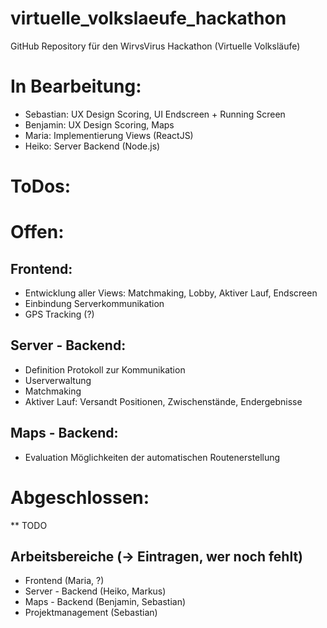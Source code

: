 # virtuelle_volkslaeufe_hackathon
GitHub Repository für den WirvsVirus Hackathon (Virtuelle Volksläufe)

# In Bearbeitung:
* Sebastian: UX Design Scoring, UI Endscreen + Running Screen
* Benjamin: UX Design Scoring, Maps
* Maria: Implementierung Views (ReactJS)
* Heiko: Server Backend (Node.js)

# ToDos:

# Offen:
## Frontend:
* Entwicklung aller Views: Matchmaking, Lobby, Aktiver Lauf, Endscreen
* Einbindung Serverkommunikation
* GPS Tracking (?)

## Server - Backend:
* Definition Protokoll zur Kommunikation
* Userverwaltung
* Matchmaking
* Aktiver Lauf: Versandt Positionen, Zwischenstände, Endergebnisse

## Maps - Backend:
* Evaluation Möglichkeiten der automatischen Routenerstellung

# Abgeschlossen:
** TODO

## Arbeitsbereiche (-> Eintragen, wer noch fehlt)
* Frontend (Maria, ?)
* Server - Backend (Heiko, Markus)
* Maps - Backend (Benjamin, Sebastian)
* Projektmanagement (Sebastian)

